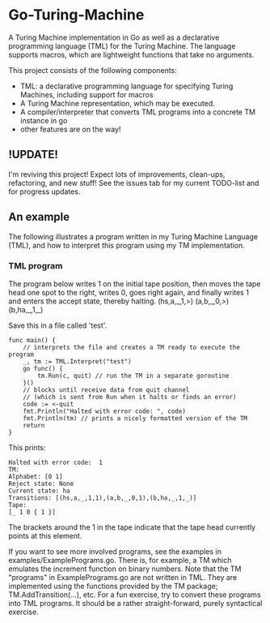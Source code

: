# Go-Turing-Machine

A Turing Machine implementation in Go as well as a declarative programming language (TML) for the Turing Machine.
The language supports macros, which are lightweight functions that take no arguments.

This project consists of the following components:
- TML: a declarative programming language for specifying Turing Machines, including support for macros
- A Turing Machine representation, which may be executed.
- A compiler/interpreter that converts TML programs into a concrete TM instance in go  
- other features are on the way!

## !UPDATE!
I'm reviving this project! Expect lots of improvements, clean-ups, refactoring, and new stuff!
See the issues tab for my current TODO-list and for progress updates.

## An example
The following illustrates a program written in my Turing Machine Language (TML), and how to interpret this program using my TM implementation.

### TML program
The program below writes 1 on the initial tape position, then moves the tape head one spot to the right, writes 0, goes right again, and finally writes 1 and enters the accept state, thereby halting.
(hs,a,\_,1,>)
(a,b,\_,0,>)
(b,ha,\_,1,\_)

Save this in a file called 'test'.

```golang
func main() {
	// interprets the file and creates a TM ready to execute the program
	_, tm := TML.Interpret("test") 
	go func() {
		tm.Run(c, quit) // run the TM in a separate goroutine
	}()
	// blocks until receive data from quit channel 
	// (which is sent from Run when it halts or finds an error)
	code := <-quit
	fmt.Println("Halted with error code: ", code)
	fmt.Println(tm) // prints a nicely formatted version of the TM
	return
}
```

This prints:
```
Halted with error code:  1
TM:
Alphabet: [0 1] 
Reject state: None
Current state: ha
Transitions: [(hs,a,_,1,1),(a,b,_,0,1),(b,ha,_,1,_)]
Tape:
[_ 1 0 { 1 }] 
```
The brackets around the 1 in the tape indicate that the tape head currently points at this element. 

If you want to see more involved programs, see the examples in examples/ExamplePrograms.go. There is, for example, a TM which emulates the increment function on binary numbers. Note that the TM "programs" in ExamplePrograms.go are not written in TML. They are implemented using the functions provided by the TM package; TM.AddTransition(...), etc. For a fun exercise, try to convert these programs into TML programs. It should be a rather straight-forward, purely syntactical exercise.
